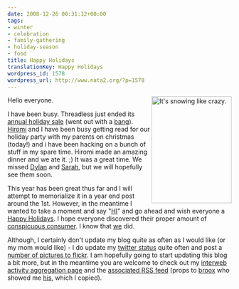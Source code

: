 ```yaml
---
date: 2008-12-26 00:31:12+00:00
tags:
- winter
- celebration
- family-gathering
- holiday-season
- food
title: Happy Holidays
translationKey: Happy Holidays
wordpress_id: 1578
wordpress_url: http://www.nata2.org/?p=1578
---
```


<a title="It's snowing like crazy. by nata2, on Flickr" href="http://www.flickr.com/photos/natatwo/3119262443/"><img class="alignright" src="http://farm4.static.flickr.com/3117/3119262443_bf1b6529b3_m.jpg" alt="It's snowing like crazy." width="180" height="240" align="right" /></a>Hello everyone.

I have been busy. Threadless just ended its <a href="http://www.threadless.com/news/400348/Tees_from_5_at_Threadless_Annual_Holiday_Sale">annual holiday sale</a> (went out with a <a href="http://www.threadless.com/news/406990/And_the_final_gift_is_opened_to_reveal">bang</a>). <a href="http://hiromiusagi.com">Hiromi</a> and I have been busy getting read for our holiday party with my parents on christmas (today!) and i have been hacking on a bunch of stuff in my spare time. Hiromi made an amazing dinner and we ate it. ;) It was a great time. We missed <a href="http://dylanreed.com">Dylan</a> and <a href="http://photodork.org/">Sarah</a>, but we will hopefully see them soon.

This year has been great thus far and I will attempt to memorialize it in a year end post around the 1st. However, in the meantime I wanted to take a moment and say "<a href="http://www.threadless.com/product/509/HI">HI</a>" and go ahead and wish everyone a <a href="http://en.wikipedia.org/wiki/Holiday_greetings">Happy Holidays</a>. I hope everyone discovered their proper amount of <a href="http://en.wikipedia.org/wiki/Conspicuous_consumption">conspicuous consumer</a>. I know that <a href="http://reedbooks.org/">we</a> did.

Although, I certainly don't update my blog quite as often as I would like (or my mom would like) - I do update my <a href="http://twitter.com/harper">twitter status</a> quite often and post a <a href="http://flickr.com/photos/natatwo">number of pictures to flickr</a>. I am hopefully going to start updating this blog a bit more, but in the meantime you are welcome to check out my <a href="http://harperreed.org/activity/">interweb activity aggregation page</a> and the <a href="http://feeds.feedburner.com/HarperReedsActivityDigest">associated RSS feed</a> (props to <a href="http://derek.broox.com">broox</a> who showed me <a href="http://derek.broox.com/today">his</a>, which I copied).